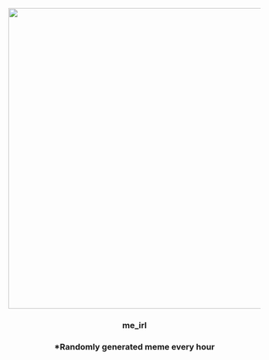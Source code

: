 <p align="center">
        <img src="https://i.redd.it/pgc0lsj11sk81.gif" width="600" height="600">
        </p>
        <h3 align="center">me_irl</h3>
        <h3 align="center">*Randomly generated meme every hour</h3>
    
